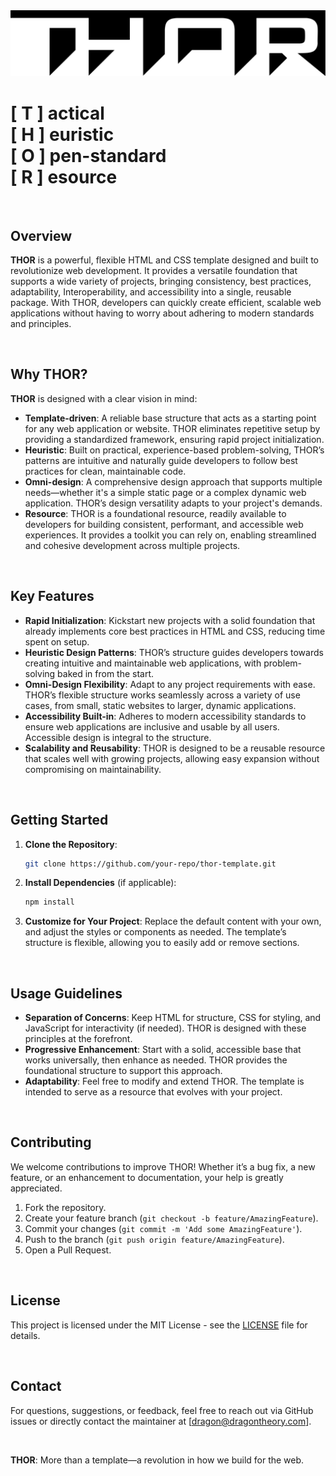 <!-- [![Contributors][contributors-shield]][contributors-url]
[![Forks][forks-shield]][forks-url]
[![Stargazers][stars-shield]][stars-url]
[![Issues][issues-shield]][issues-url]
[![MIT License][license-shield]][license-url]
[![LinkedIn][linkedin-shield]][linkedin-url]
![](https://img.shields.io/badge/stars-%E2%98%85%E2%98%85%E2%98%85%E2%98%85%E2%98%85-brightgreen)
![](https://img.shields.io/badge/-HTML5-000000?style=flat&logo=HTML5)
![](https://img.shields.io/badge/-JavaScript-000000?style=flat&logo=javascript)
![](https://img.shields.io/badge/-Git-000000?style=flat&logo=git&logoColor=F05032)
![](https://img.shields.io/badge/-GitHub-000000?style=flat&logo=github&logoColor=FFFFFF)
![](https://img.shields.io/badge/-jQuery-000000?style=flat&logo=jQuery&logoColor=0769AD)
![](https://img.shields.io/badge/-Node.js-000000?style=flat&logo=node.js&logoColor=339933)
![](https://img.shields.io/badge/-VSCode-000000?style=flat&logo=visual-studio-code&logoColor=007ACC)
![](https://img.shields.io/badge/-Jira-000000?style=flat&logo=jira-software&logoColor=white&logoColor=0052CC)


<br />

-->

<img src="assets/images/app/THOR_logo.svg" alt="THOR Logo" width="" height="">


<br />

# [ T ] actical<br />[ H ] euristic<br />[ O ] pen-standard<br />[ R ] esource

<br />

## Overview
**THOR** is a powerful, flexible HTML and CSS template designed and built to revolutionize web development. It provides a versatile foundation that supports a wide variety of projects, bringing consistency, best practices, adaptability, Interoperability, and accessibility into a single, reusable package. With THOR, developers can quickly create efficient, scalable web applications without having to worry about adhering to modern standards and principles.

<br />

## Why THOR?
**THOR** is designed with a clear vision in mind:
- **Template-driven**: A reliable base structure that acts as a starting point for any web application or website. THOR eliminates repetitive setup by providing a standardized framework, ensuring rapid project initialization.
- **Heuristic**: Built on practical, experience-based problem-solving, THOR’s patterns are intuitive and naturally guide developers to follow best practices for clean, maintainable code.
- **Omni-design**: A comprehensive design approach that supports multiple needs—whether it's a simple static page or a complex dynamic web application. THOR’s design versatility adapts to your project's demands.
- **Resource**: THOR is a foundational resource, readily available to developers for building consistent, performant, and accessible web experiences. It provides a toolkit you can rely on, enabling streamlined and cohesive development across multiple projects.

<br />

## Key Features
- **Rapid Initialization**: Kickstart new projects with a solid foundation that already implements core best practices in HTML and CSS, reducing time spent on setup.
- **Heuristic Design Patterns**: THOR’s structure guides developers towards creating intuitive and maintainable web applications, with problem-solving baked in from the start.
- **Omni-Design Flexibility**: Adapt to any project requirements with ease. THOR’s flexible structure works seamlessly across a variety of use cases, from small, static websites to larger, dynamic applications.
- **Accessibility Built-in**: Adheres to modern accessibility standards to ensure web applications are inclusive and usable by all users. Accessible design is integral to the structure.
- **Scalability and Reusability**: THOR is designed to be a reusable resource that scales well with growing projects, allowing easy expansion without compromising on maintainability.

<br />

## Getting Started
1. **Clone the Repository**:
   ```sh
   git clone https://github.com/your-repo/thor-template.git
   ```
2. **Install Dependencies** (if applicable):
   ```sh
   npm install
   ```
3. **Customize for Your Project**: Replace the default content with your own, and adjust the styles or components as needed. The template’s structure is flexible, allowing you to easily add or remove sections.

<br />

## Usage Guidelines
- **Separation of Concerns**: Keep HTML for structure, CSS for styling, and JavaScript for interactivity (if needed). THOR is designed with these principles at the forefront.
- **Progressive Enhancement**: Start with a solid, accessible base that works universally, then enhance as needed. THOR provides the foundational structure to support this approach.
- **Adaptability**: Feel free to modify and extend THOR. The template is intended to serve as a resource that evolves with your project.

<br />

## Contributing
We welcome contributions to improve THOR! Whether it’s a bug fix, a new feature, or an enhancement to documentation, your help is greatly appreciated.
1. Fork the repository.
2. Create your feature branch (`git checkout -b feature/AmazingFeature`).
3. Commit your changes (`git commit -m 'Add some AmazingFeature'`).
4. Push to the branch (`git push origin feature/AmazingFeature`).
5. Open a Pull Request.

<br />

## License
This project is licensed under the MIT License - see the [LICENSE](LICENSE) file for details.

<br />

## Contact
For questions, suggestions, or feedback, feel free to reach out via GitHub issues or directly contact the maintainer at [dragon@dragontheory.com].

<br />

**THOR**: More than a template—a revolution in how we build for the web.






<!-- # INTRO : :
Why are we reinventing the GUI wheel every time there's a new client with a different data set? We use templated variations for virtually every other part of the web application development process, why not for the GUI? 

THOR represents 25+ years of web application development, convention, and usability best practices. THOR is an aggregation and consolidation of the most common requirements and features. THOR is an all in one data, resolution, and JS framework agnostic, single page GUI template.

Search, triage, analyse, and take action without ever leaving the page. 
<br />
<br />

# FEATURES : :
### MANAGEMENT : :
---
* Fully operational professional CMS to triage your data in a third of the time to build it yourself 
* ROAD MAP : :
  * Having the GUI and list of optional features up front, before the project begins, (AKA Road Map) allows clients and  management to more accurately negotiate iterative processes and priorities over limited time frames (AKA Agile friendly) 
  * The Road Map allows management to easily divvy up and plan out iterative development blocks with developers 
  * The Road Map minimizes "communication and interpretation gaps" between clients, management, and developers. No more "going back to the drawing board".
  * The Road Map allows clients to have a better idea of what they are getting 
  * The Road Map helps focus on and define features and functionality and PREVENT scope creep. 
* Double your analyst's production in half the time 
* Ready to connect to your data 
* Future proofed
  * No upgrade coordination conflicts/dead-ends
  * Simplified code base and minimal code nesting and obfuscation = less ramp-up time for future developers 
  * [W3C](https://w3.org)/[WHATWG](https://whatwg.org/) Standards Compliant = works in all standards compliant browsers
  * Separation of concerns = defined developer swim lanes
  * Web Components enables decoupling and hot-swappable future JS frameworks 
  * Fully documented 
* Works with all current major JS frameworks or completely on its own 
* System status page similar to https://www.githubstatus.com/
* Data ingest handles multiple large and small data sets 
* Customizable user metrics dashboard 
* Customizable data metrics dashboard 
* At a glance data up/down time indicators 
<br /> 

### USERS : : 
---
* Utilizes established usability best practices/conventions
* Fast triage - no navigating back and forth between item list and details (ping-pong effect) - everything is on one page
* Minimal, professional look/feel 
* Works in all major browsers
* Works with any data set or type
* Works with all current major JS frameworks or completely on its own
* Works with all screen sizes and media platforms
* Fast and responsive UI 
* Intuitive workflow
* Role based access 
* Customizable (work the way you want to work)
  * Save and share custom templates
  * Drag/drop rearrange-able panels
  * Adjustable/resizable panels
  * Display density (Roomy/medium/compact/No Fluff! Just Stuff!)
  * Motion options
  * Sweep functionality 
* Keyboard navigable 
* Right click context menus with feature/component shortcuts
* Duplicate results indicators
* Light/dark themes (optional: adapts to device settings)
* Independent full-screen mode for each panel
* Independent scrolling for each panel
* "Scroll to top" for each panel
* With-in application alerting
* Push notifications
* Sweep (keep the latest but delete the rest)
* Favorite a profile(s) 
* Watch/follow profile(s) 
* Share profile(s) 
* Application/connectivity status 
* Help system 
* Tour system 
* Take notes 
* Share notes 
* Data ingest handles multiple large and small data sets 
<br /> 

### DEVELOPERS : : 
---
DESCRIPTION : : Combines a master/detail workflow, with a Holy Grail layout pattern and a "reactive" CSS GUI to achieve a simple, optimized, minimal, lightweight, scalable, "unopinionated" (compatible with any JavaScript framework), HTML/CSS scaffolding framework.
* [W3C](https://w3.org)/[WHATWG](https://whatwg.org/) Standards Compliant 
* Cross/backward browser compatible and tested - FF60.530esr, IE11, Edge, Chrome65
* Fully documented (Bootstrap + intuitive naming convention + commented)
* CSS first Initiative  
* GPU accelerated CSS (100 to 1000 times faster than equivalent JS solutions) 
* NEW loading data paradigm (reactive CSS live data detection)
* Separation of concerns between data and UI logic
* HTML5 Routing (with options) allows for bookmarking/sharing links of full layouts and data
* HTML5 User Storage allows for preferences to be saved cross browser session
* Data agnostic
* Framework agnostic - Web Components works with all major JS frameworks or completely on its own
* Resolution agnostic - (Responsive - works with any screen resolution)
* Fast loading/lightweight (up to 50% less markup)
* Minimal dependencies (none if possible) 
* "Holy Grail" layout leverages full browser width/height for maximum data visibility
* Toasts
* Flex-box used for all elements 
* No absolutely positioned elements 
* Web push notifications
* Customize-able display density 
* Optimized and streamlined codebase 
* Defines and separate developer swim lanes
* User metrics system 
* Data metrics system 
* Robust
* Scalable 
<br />
<br />

## REVIEWS : :
---
>"Searching for something? Who isn't... You need this. Increased analysis workflow production by 65% in a fraction of the time it would have taken us to build it ourselves. Time is money. We saved so much money on this one." 

>"Is your project stuck in upgrade limbo? We were too. This application GUI has no dependencies so the developers don't have to wait on third party vendors to make changes and or upgrade! We are moving forward getting things done while the next department is stuck in incompatibility land." 

>"Ever been told that your data stream is down because systems upstream upgraded their hardware/software last month and if you want to play, you have to upgrade too?"

<br /> 

## LOAD/RENDER TESTING : :
---
2019.12.07 : :  
**Chrome** Version 78.0.3904.108 (Official Build) (64-bit)  
Loading 58ms  
Scripting 223ms  
Rendering 799ms  
Painting 67ms   
System 247ms   
Idle 2582ms   
Total 3976ms     
Without Idle = 1,147ms
<br />
<br />

## THOR IS : :
---
* A [Front-end HTML/CSS Framework](#front-end) for search and triage UI requirements
* [Master/detail](#master) workflow
* [Holy Grail](#holy) layout
* [Reactive CSS](#reactive) (no JS framework necessary)
* [Optimized and minimal for the end-user](#optimized-user) (clean and simple UX)
* [Optimized and minimal for the developer](#optimized-developer) (minimal nesting, obfuscation, complication, dependencies, and bloat)
* [Fast, robust, and scalable](#fast) (single scratch to IC wide enterprise level CMS itch) 
* [Agile friendly](#agile) (road map allows for accurate/predictable iterative sprint planning and dissemination)
* [Angular and Vue.js integrations](#integrations) coming soon.
* [User configurable](#configurable) 
<br />
<br /> -->

<!-- MARKDOWN LINKS & IMAGES -->
<!-- https://www.markdownguide.org/basic-syntax/#reference-style-links -->
[contributors-shield]: https://img.shields.io/github/contributors/othneildrew/Best-README-Template.svg?style=flat-square
[contributors-url]: https://github.com/othneildrew/Best-README-Template/graphs/contributors
[forks-shield]: https://img.shields.io/github/forks/othneildrew/Best-README-Template.svg?style=flat-square
[forks-url]: https://github.com/othneildrew/Best-README-Template/network/members
[stars-shield]: https://img.shields.io/github/stars/othneildrew/Best-README-Template.svg?style=flat-square
[stars-url]: https://github.com/othneildrew/Best-README-Template/stargazers
[issues-shield]: https://img.shields.io/github/issues/othneildrew/Best-README-Template.svg?style=flat-square
[issues-url]: https://github.com/othneildrew/Best-README-Template/issues
[license-shield]: https://img.shields.io/github/license/othneildrew/Best-README-Template.svg?style=flat-square
[license-url]: https://github.com/othneildrew/Best-README-Template/blob/master/LICENSE.txt
[linkedin-shield]: https://img.shields.io/badge/-LinkedIn-black.svg?style=flat-square&logo=linkedin&colorB=555
[linkedin-url]: https://linkedin.com/in/othneildrew
[product-screenshot]: images/screenshot.png

